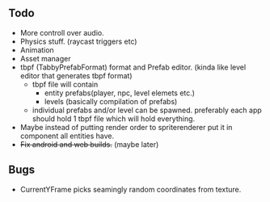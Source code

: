 Todo
---- 
 - More controll over audio.
 - Physics stuff. (raycast triggers etc)
 - Animation
 - Asset manager
 - tbpf (TabbyPrefabFormat) format and Prefab editor. (kinda like level editor that generates tbpf format) 
   - tbpf file will contain
     - entity prefabs(player, npc, level elemets etc.)
     - levels (basically compilation of prefabs)
   - individual prefabs and/or level can be spawned. preferably each app should hold 1 tbpf file which will hold everything.
 - Maybe instead of putting render order to spriterenderer put it in component all entities have.
 - <s>Fix android and web builds.</s> (maybe later)

Bugs
----
 - CurrentYFrame picks seamingly random coordinates from texture.
